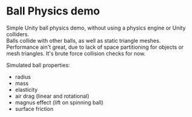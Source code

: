 # Ball Physics demo

Simple Unity ball physics demo, without using a physics engine or Unity colliders.<br>
Balls collide with other balls, as well as static triangle meshes.<br>
Performance ain't great, due to lack of space partitioning for objects or mesh triangles. It's brute force collision checks for now.

Simulated ball properties:
- radius
- mass 
- elasticity 
- air drag (linear and rotational)
- magnus effect (lift on spinning ball)
- surface friction





